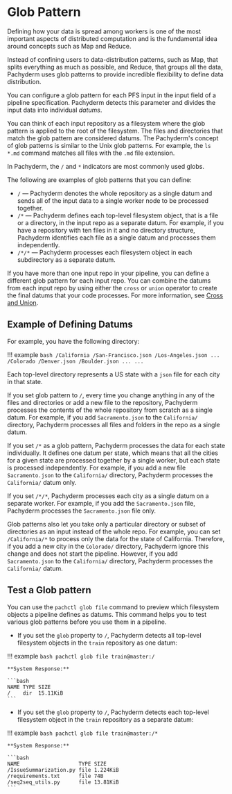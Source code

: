 # Glob Pattern

Defining how your data is spread among workers is one of the most important
aspects of distributed computation and is the fundamental idea around concepts
such as Map and Reduce.

Instead of confining users to data-distribution patterns, such as Map, that
splits everything as much as possible, and Reduce, that groups all the data,
Pachyderm uses glob patterns to provide incredible flexibility to define data
distribution.

You can configure a glob pattern for each PFS input in the input field of a
pipeline specification. Pachyderm detects this parameter and divides the input
data into individual _datums_.

You can think of each input repository as a filesystem where the glob pattern is
applied to the root of the filesystem. The files and directories that match the
glob pattern are considered datums. The Pachyderm's concept of glob patterns is
similar to the Unix glob patterns. For example, the `ls *.md` command matches
all files with the `.md` file extension.

In Pachyderm, the `/` and `*` indicators are most commonly used globs.

The following are examples of glob patterns that you can define:

-   `/` — Pachyderm denotes the whole repository as a single datum and sends all
    of the input data to a single worker node to be processed together.
-   `/*` — Pachyderm defines each top-level filesystem object, that is a file or
    a directory, in the input repo as a separate datum. For example, if you have
    a repository with ten files in it and no directory structure, Pachyderm
    identifies each file as a single datum and processes them independently.
-   `/*/*` — Pachyderm processes each filesystem object in each subdirectory as
    a separate datum.

<!-- Add the ohmyglob examples here-->

If you have more than one input repo in your pipeline, you can define a
different glob pattern for each input repo. You can combine the datums from each
input repo by using either the `cross` or `union` operator to create the final
datums that your code processes. For more information, see
[Cross and Union](cross-union.md).

## Example of Defining Datums

For example, you have the following directory:

!!! example
`bash /California /San-Francisco.json /Los-Angeles.json ... /Colorado /Denver.json /Boulder.json ... ...`

Each top-level directory represents a US state with a `json` file for each city
in that state.

If you set glob pattern to `/`, every time you change anything in any of the
files and directories or add a new file to the repository, Pachyderm processes
the contents of the whole repository from scratch as a single datum. For
example, if you add `Sacramento.json` to the `California/` directory, Pachyderm
processes all files and folders in the repo as a single datum.

If you set `/*` as a glob pattern, Pachyderm processes the data for each state
individually. It defines one datum per state, which means that all the cities
for a given state are processed together by a single worker, but each state is
processed independently. For example, if you add a new file `Sacramento.json` to
the `California/` directory, Pachyderm processes the `California/` datum only.

If you set `/*/*`, Pachyderm processes each city as a single datum on a separate
worker. For example, if you add the `Sacramento.json` file, Pachyderm processes
the `Sacramento.json` file only.

Glob patterns also let you take only a particular directory or subset of
directories as an input instead of the whole repo. For example, you can set
`/California/*` to process only the data for the state of California. Therefore,
if you add a new city in the `Colorado/` directory, Pachyderm ignore this change
and does not start the pipeline. However, if you add `Sacramento.json` to the
`California/` directory, Pachyderm processes the `California/` datum.

## Test a Glob pattern

You can use the `pachctl glob file` command to preview which filesystem objects
a pipeline defines as datums. This command helps you to test various glob
patterns before you use them in a pipeline.

-   If you set the `glob` property to `/`, Pachyderm detects all top-level
    filesystem objects in the `train` repository as one datum:

!!! example `bash pachctl glob file train@master:/`

    **System Response:**

    ```bash
    NAME TYPE SIZE
    /    dir  15.11KiB
    ```

-   If you set the `glob` property to `/`, Pachyderm detects each top-level
    filesystem object in the `train` repository as a separate datum:

!!! example `bash pachctl glob file train@master:/*`

    **System Response:**

    ```bash
    NAME                   TYPE SIZE
    /IssueSummarization.py file 1.224KiB
    /requirements.txt      file 74B
    /seq2seq_utils.py      file 13.81KiB
    ```
